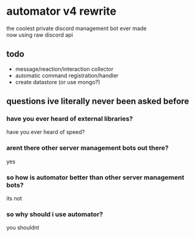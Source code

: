 # automator v4 rewrite
the coolest private discord management bot ever made \
now using raw discord api

## todo
* message/reaction/interaction collector
* automatic command registration/handler
* create datastore (or use mongo?)

## questions ive literally never been asked before

### have you ever heard of external libraries?
have you ever heard of speed?

### arent there other server management bots out there?
yes

### so how is automator better than other server management bots?
its not

### so why should i use automator?
you shouldnt
